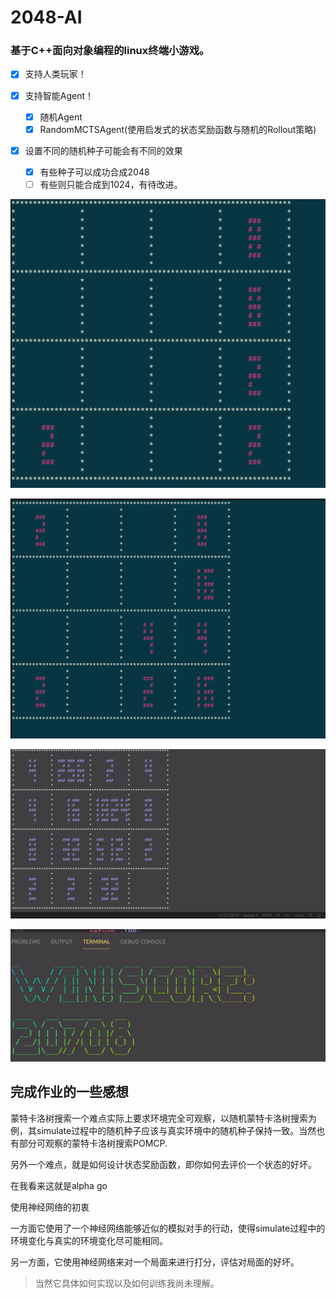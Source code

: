 # 2048-AI



### 基于C++面向对象编程的linux终端小游戏。

- [x] 支持人类玩家！

- [x] 支持智能Agent！
  - [x]  随机Agent
  - [x]  RandomMCTSAgent(使用启发式的状态奖励函数与随机的Rollout策略)
- [x] 设置不同的随机种子可能会有不同的效果
  - [x] 有些种子可以成功合成2048
  - [ ] 有些则只能合成到1024，有待改进。

![Screenshot from 2021-04-28 19-06-17](/imgs/dis1.png)

![Screenshot from 2021-04-28 19-07-28](/imgs/dis2.png)

![Screenshot from 2021-04-30 09-59-06](/imgs/dis3.png)

![Screenshot from 2021-04-30 21-58-22](/imgs/dis4.png)



## 完成作业的一些感想

蒙特卡洛树搜索一个难点实际上要求环境完全可观察，以随机蒙特卡洛树搜索为例，其simulate过程中的随机种子应该与真实环境中的随机种子保持一致。当然也有部分可观察的蒙特卡洛树搜索POMCP.

另外一个难点，就是如何设计状态奖励函数，即你如何去评价一个状态的好坏。

在我看来这就是alpha go

使用神经网络的初衷



一方面它使用了一个神经网络能够近似的模拟对手的行动，使得simulate过程中的环境变化与真实的环境变化尽可能相同。

另一方面，它使用神经网络来对一个局面来进行打分，评估对局面的好坏。

> 当然它具体如何实现以及如何训练我尚未理解。